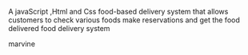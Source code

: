 A javaScript ,Html and Css food-based delivery system that allows customers to check various foods   make reservations and get the food delivered 
food delivery system

marvine

